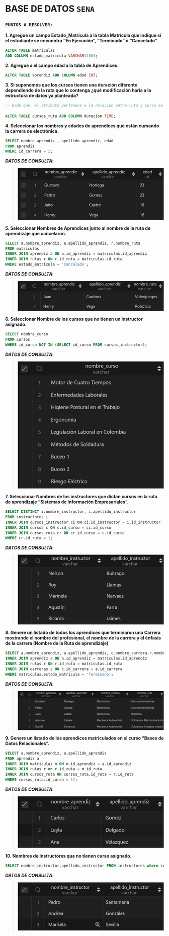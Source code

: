 # BASE DE DATOS `SENA`



### `PUNTOS A RESOLVER:`

**1. Agregue un campo Estado_Matrícula a la tabla Matrícula que indique si el estudiante se encuentra “En Ejecución”, “Terminado” o “Cancelado”**

~~~sql
ALTER TABLE matriculas 
ADD COLUMN estado_matricula VARCHAR(100); 
~~~

**2. Agregue a el campo edad a la tabla de Aprendices.**

~~~sql
ALTER TABLE aprendiz ADD COLUMN edad INT;
~~~

**3. Si suponemos que los cursos tienen una duración diferente dependiendo de la ruta que lo contenga ¿qué modificación haría a la estructura de datos ya planteada?**

~~~sql
-- Dado que, el atributo pertenece a la relacion entre ruta y curso se agrega a la tabla que las une.

ALTER TABLE cursos_ruta ADD COLUMN duracion TIME;
~~~

**4. Seleccionar los nombres y edades de aprendices que están cursando la carrera de electrónica.**

~~~sql
SELECT nombre_aprendiz , apellido_aprendiz, edad
FROM aprendiz
WHERE id_carrera = 2;
~~~

***DATOS DE CONSULTA***:

>   ![Mi Imagen](./consultasResultados/1.png)

**5. Seleccionar Nombres de Aprendices junto al nombre de la ruta de aprendizaje que cancelaron.**

~~~sql
SELECT a.nombre_aprendiz, a.apellido_aprendiz, r.nombre_ruta 
FROM matriculas
INNER JOIN aprendiz a ON a.id_aprendiz = matriculas.id_aprendiz
INNER JOIN rutas r ON r.id_ruta = matriculas.id_ruta 
WHERE estado_matricula = 'Cancelado';
~~~

***DATOS DE CONSULTA***:

>   ![Mi Imagen](./consultasResultados/2.png)

**6. Seleccionar Nombre de los cursos que no tienen un instructor asignado.**

~~~sql
SELECT nombre_curso 
FROM cursos 
WHERE id_curso NOT IN (SELECT id_curso FROM cursos_instructor);
~~~

***DATOS DE CONSULTA***:

> ![Mi Imagen](./consultasResultados/3.png)

**7. Seleccionar Nombres de los instructores que dictan cursos en la ruta de aprendizaje “Sistemas de Información Empresariales”.**

~~~sql
SELECT DISTINCT i.nombre_instructor, i.apellido_instructor
FROM instructores i 
INNER JOIN cursos_instructor ci ON ci.id_instructor = i.id_instructor
INNER JOIN cursos c ON c.id_curso = ci.id_curso
INNER JOIN cursos_ruta cr ON cr.id_curso = c.id_curso
WHERE cr.id_ruta = 1;
~~~

***DATOS DE CONSULTA***:

>   ![Mi Imagen](./consultasResultados/4.png)

**8. Genere un listado de todos los aprendices que terminaron una Carrera mostrando el nombre del profesional, el nombre de la carrera y el énfasis de la carrera (Nombre de la Ruta de aprendizaje)**

~~~sql
SELECT a.nombre_aprendiz, a.apellido_aprendiz, c.nombre_carrera,r.nombre_ruta FROM matriculas
INNER JOIN aprendiz a ON a.id_aprendiz = matriculas.id_aprendiz
INNER JOIN rutas r ON r.id_ruta = matriculas.id_ruta 
INNER JOIN carreras c ON c.id_carrera = a.id_carrera
WHERE matriculas.estado_matricula = 'Terminado';
~~~

***DATOS DE CONSULTA***:

>   ![Mi Imagen](./consultasResultados/5.png)


**9. Genere un listado de los aprendices matriculados en el curso “Bases de Datos Relacionales”.**

~~~sql
SELECT a.nombre_aprendiz, a.apellido_aprendiz 
FROM aprendiz a 
INNER JOIN matriculas m ON m.id_aprendiz = a.id_aprendiz
INNER JOIN rutas r on r.id_ruta = m.id_ruta
INNER JOIN cursos_ruta ON cursos_ruta.id_ruta = r.id_ruta
WHERE cursos_ruta.id_curso = 17;
~~~

***DATOS DE CONSULTA***:

>   ![Mi Imagen](./consultasResultados/6.png)


**10. Nombres de Instructores que no tienen curso asignado.**

~~~sql
SELECT nombre_instructor,apellido_instructor FROM instructores where id_instructor NOT IN (SELECT id_instructor from cursos_instructor);
~~~

***DATOS DE CONSULTA***:

>   ![Mi Imagen](./consultasResultados/7.png)


